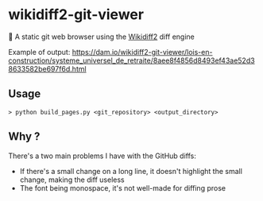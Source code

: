 # wikidiff2-git-viewer

🗿 A static git web browser using the [Wikidiff2](https://www.mediawiki.org/wiki/Wikidiff2) diff engine

Example of output: https://dam.io/wikidiff2-git-viewer/lois-en-construction/systeme_universel_de_retraite/8aee8f4856d8493ef43ae52d38633582be697f6d.html

## Usage

```terminal
> python build_pages.py <git_repository> <output_directory>
```

## Why ?

There's a two main problems I have with the GitHub diffs:

- If there's a small change on a long line, it doesn't highlight the small change, making the diff useless
- The font being monospace, it's not well-made for diffing prose
